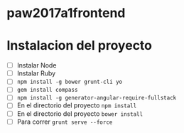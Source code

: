 # paw2017a1frontend

# Instalacion del proyecto
- [ ] Instalar Node
- [ ] Instalar Ruby
- [ ] `npm install -g bower grunt-cli yo`
- [ ] `gem install compass`
- [ ] `npm install -g generator-angular-require-fullstack`
- [ ] En el directorio del proyecto `npm install` 
- [ ] En el directorio del proyecto `bower install`
- [ ] Para correr `grunt serve --force`
